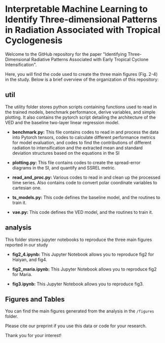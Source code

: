 # Interpretable Machine Learning to Identify Three-dimensional Patterns in Radiation Associated with Tropical Cyclogenesis

Welcome to the GitHub repository for the paper "Identifying Three-Dimensional Radiative Patterns Associated with Early Tropical Cyclone Intensification". 

Here, you will find the code used to create the three main figures (Fig. 2-4) in the study. Below is a brief overview of the organization of this repository:

## util
The utility folder stores python scripts containing functions used to read in the trained models, benchmark performance, derive variables, and simple plotting. It also contains the pytorch script detailing the architecture of the VED and the baseline two-layer linear regression model. 

- **benchmark.py:** This file contains codes to read in and process the data into Pytorch tensors, codes to calculate different performance metrics for model evaluation, and codes to find the contributions of different radiation to intensification and the extracted mean and standard deviation structures based on the equations in the SI

- **plotting.py:** This file contains codes to create the spread-error diagrams in the SI, and quantify and SSREL metric.

- **read_and_proc.py:** Various codes to read in and clean up the processed time series. Also contains code to convert polar coordinate variables to cartesian one.

- **ts_models.py:** This code defines the baseline model, and the routines to train it.

- **vae.py:** This code defines the VED model, and the routines to train it.

## analysis
This folder stores jupyter notebooks to reproduce the three main figures reported in our study

- **fig2_4.ipynb:** This Jupyter Notebook allows you to reproduce fig2 for Haiyan, and fig4.

- **fig2_maria.ipynb:** This Jupyter Notebook allows you to reproduce fig2 for Maria.

- **fig3.ipynb:** This Jupyter Notebook allows you to reproduce fig3.

## Figures and Tables

You can find the main figures generated from the analysis in the `/figures` folder.

Please cite our preprint if you use this data or code for your research.

Thank you for your interest!
